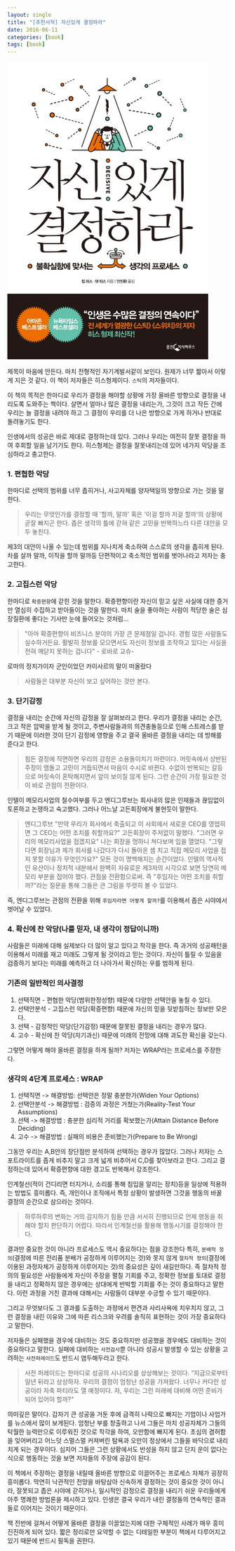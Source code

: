 ```yaml
---
layout: single
title: "[추천서적] 자신있게 결정하라"
date: 2016-06-11
categories: [book]
tags: [book]
---
```


![decisive](/assets/images/decisive.jpg)

제목이 마음에 안든다. 마치 전형적인 자기계발서같이 보인다. 원제가 너무 짧아서 이렇게 지은 것 같다.
이 책이 저자들은 히스형제이다. `스틱`의 저자들이다.

이 책의 목적은 한마디로 우리가 결정을 해야할 상황에 가장 올바른 방향으로 결정을 내리도록 도와주는 책이다.
살면서 얼마나 많은 결정을 내리는가, 그것이 크고 작든 간에 우리는 늘 결정을 내려야 하고 그 결정이 우리를 더 나은 방향으로 가게 하거나 반대로 돌려놓기도 한다.

인생에서의 성공은 바로 제대로 결정하는데 있다. 그러나 우리는 여전히 잘못 결정을 하여 후회할 일을 남기기도 한다.
히스형제는 결정을 잘못내리는데 있어 네가지 악당을 조심하라고 충고한다.

### 1. 편협한 악당

한마디로 선택의 범위를 너무 좁히거나, 사고자체를 양자택일의 방향으로 가는 것을 말한다.

> 우리는 무엇인가를 결정할 때 '할까, 말까' 혹은 '이걸 할까 저걸 할까'의 상황에 곧잘 빠지곤 한다. 좁은 생각의 틀에 갇혀 같은 고민을 반복하느라 다른 대안을 모두 놓친다.

제3의 대안이 나올 수 있는데 범위를 지나치게 축소하여 스스로의 생각을 좁히게 된다. 차를 살까 말까, 이직을 할까 말까등 단편적이고 축소적인 범위를 벗어나라고 저자는 충고한다.

### 2. 고집스런 악당

한마디로 `확증편향`에 갇힌 것을 말한다. 확증편향이란 자신이 믿고 싶은 사실에 대한 증거만 열심히 수집하고 받아들이는 것을 말한다.
마치 술을 좋아하는 사람이 적당한 술은 심장질환에 좋다는 기사만 눈에 들어오는 것처럼...

> "아마 확증편향이 비즈니스 분야의 가장 큰 문제점일 겁니다. 경험 많은 사람들도 실수하거든요. 활발히 정보를 모으면서도 자신이 정보를 조작하고 있다는 사실을 전혀 깨닫지 못하는 겁니다" - 로바로 교슈-

로마의 정치가이자 군인이었던 카이사르의 말이 떠올랐다

> 사람들은 대부분 자신이 보고 싶어하는 것만 본다.

### 3. 단기감정

결정을 내리는 순간에 자신의 감정을 잘 살펴보라고 한다. 우리가 결정을 내리는 순간, 크고 작은 압박을 받게 될 것이고, 주변사람들과의 의견충돌등으로 인해 스트레스를 받기 때문에 이러한 것이 단기 감정에 영향을 주고 결국 올바른 결정을 내리는 데 방해를 준다고 한다.

> 힘든 결정에 직면하면 우리의 감정은 소용돌이치기 마련이다. 머릿속에서 상반된 주장이 맴돌고 고민이 거듭되면서 마음이 수시로 바뀐다. 수없이 반복되는 갈등으로 머릿속이 혼탁해지면서 앞이 보이질 않게 된다. 그런 순간이 가장 필요한 것이 바로 관점이 전환이다.

인텔이 메모리사업의 철수여부를 두고 엔디그루브는 회사내의 많은 인재들과 끊임없이 토론하고 논쟁하고 숙고했다.
그러나 어느날 고든회장에게 불현듯이 말한다.

> 엔디그루브 "만약 우리가 회사에서 축출되고 이 사회에서 새로운 CEO를 영업히면 그 CEO는 어떤 조치를 취할까요?" 고든회장이 주저없이 말했다. "그러면 우리의 메모리사업을 접겠지요"
> 나는 회장을 멍하니 쳐다보며 입을 열었다.
> "그렇다면 회장님과 제가 회사를 나갔다가 다시 돌아온 셈 치고 직접 메모리 사업을 접지 못할 이유가 무엇인가요?"
> 모든 것이 명백해지는 순간이었다. 인텔의 역사적인 유산이나 정치적 내분에서 완벽히 자유로운 제3자의 시각으로 보면 당연히 메모리 부분을 접어야 했다.
> 관점을 전환함으로써. 즉 "후임자는 어떤 조치를 취할까?"라는 질문을 통해 그들은 큰 그림을 뚜렷히 볼 수 있었다.

즉, 엔디그루브는 관점의 전환을 위해 `후임자라면 어떻게 할까?`를 이용해서 좁은 시야에서 벗어날 수 있었다.

### 4. 확신에 찬 악당(나를 믿자, 내 생각이 정답이니까)

사람들은 미래에 대해 실제보다 더 많이 알고 있다고 착각을 한다. 즉 과거의 성공패턴을 이용해서 미래를 재고 미래도 그렇게 될 것이라고 믿는 것이다.
자신이 틀릴 수 있음을 검증하기 보다는 미래를 예측하고 더 나아가서 확신하는 우를 범하게 된다.

### 기존의 일반적인 의사결정

1. 선택직면 - 편협한 악당(범위한정성향) 때문에 다양한 선택안을 놓칠 수 있다.
1. 선택안분석 - 고집스런 악당(확증편향) 때문에 자신의 믿을 뒷받침하는 정보만 모은다.
1. 선택 - 감정적인 악당(단기감정) 때문에 잘못된 결정을 내리는 경우가 많다.
1. 고수 - 확신에 찬 악당(자기과신) 때문에 미래의 전망에 대해 과도한 확신을 갖는다.

그렇면 어떻게 해야 올바른 결정을 하게 될까? 저자는 WRAP라는 프로세스를 주장한다.

### 생각의 4단계 프로세스 : WRAP

1. 선택직면 -> 해결방법: 선택안은 정말 충분한가(Widen Your Options)
1. 선택안분석 -> 해결방법 : 검증의 과정은 거쳤는가(Reality-Test Your Assumptions)
1. 선택 -> 해결방법 : 충분한 심리적 거리를 확보했는가(Attain Distance Before Deciding)
1. 고수 -> 해결방법 : 실패의 비용은 준비했는가(Prepare to Be Wrong)

그동안 우리는 A,B안의 장단점만 분석하여 선택하는 경우가 많았다. 그러나 저자는 스포트라이트를 좁게 비추지 말고 크게 넓게 비추어서
C,D를 찾아보라고 한다.
그리고 결정하는데 있어서 확증편향에 대한 경고도 반복해서 강조한다.

인계철선(적이 건디리면 터지거나, 소리를 통해 침입을 알리는 장치)등을 일상에 적용하는 방법도 흥미롭다.
즉, 개인이나 조직에서 특정 상황이 발생하면 그것을 행동의 바꿀 결정의 순간으로 삼으라는 것이다.

> 하루하루의 변화는 거의 감지하기 힘들 만큼 서서히 진행되므로 언제 행동을 취해야 할지 판단하기 어렵다. 따라서 인계철선을 활용해 행동시기를 결정해야 한다.

결과만 중요한 것이 아니라 프로세스도 역시 중요하다는 점을 강조한다
특히, `분배적 정의`(결정에 따른 전리품 분배가 공정하게 이루어지는 것)와 못지 않게 `절차적 정의`(결정에 이용된 과정자체가 공정하게 이루어지는 것)의 중요성은 깊이 새길만하다. 즉 절차적 정의의 필요성은 사람들에게 자신이 주장을 펼칠 기회를 주고, 정확한 정보를 토대로 결정을 내리고 정확하지 않은 경우에는 상대에게 반박할 기회를 주는 것이 중요하다고 말한다. 이런 과정을 거친 결과에 대해서는 사람들이 대부분 수긍할 수 있기 때문이다.

그리고 무엇보다도 그 결과를 도출하는 과정에서 편견과 사리사욕에 치우치지 않고, 그런 결정을 내린 이유와 그에 따른 리스크와 우려를 솔직히 표현하는 것이
가장 중요하다고 말한다.

저자들은 실패했을 경우에 대비하는 것도 중요하지만 성공했을 경우에도 대비하는 것이 중요하다고 말한다.
실패에 대비하는 `사전검사`뿐 아니라 성공시 발생할 수 있는 상황을 고려하는 `사전퍼레이드`도 반드시 염두해두라고 한다.

> 사전 퍼레이드는 한마디로 성공의 시나리오를 상상해보는 것이다. “지금으로부터 일년 뒤라고 상상하자. 우리의 결정이 엄청난 성공을 가져왔다. 너무나 커다란 성공이라 자축 파티라도 열 예정이다. 자, 우리는 그런 미래에 대비해 어떤 준비가 되어 있어야 할까?"

의미깊은 말이다. 갑자기 큰 성공을 거둔 후에 급격히 나락으로 빠지는 기업이나 사업가를 뉴스에서 많이 보게된다.
엄청난 부를 창출하고 나서 그들은 마치 성공자체가 그들의 탁월한 능력만으로 이루워진 것으로 착각을 하여, 오만함에 빠지게 된다.
초심의 겸허함을 잊어버리고 어느덧 스멀스멀 커져버린 탐욕과 오만이 정상에서 그들을 바닥으로 내리치게 되는 경우이다.
심지어 그들은 그런 상황에서도 반성을 하지 않고 단지 운이 없다는 식으로 행동하는 것을 보면 저자들의 주장에 공감이 된다.

이 책에서 주장하는 결정을 내릴때 올바른 방향으로 이끌어주는 프로세스 자체가 굉장히 흥미롭다. 막연히 낙관적인 전망을 바탕삼아 신속하게 결정하는 것이 중요한 것이 아니라, 잘못되고 좁은 시야에 갇히거나, 일시적인 감정으로 결정을 내리기 쉬운 우리들에게 아주 명쾌한 방법론을 제시하고 있다.
인생은 결국 우리가 내린 결정들의 연속적인 결과들로 이어지는 것이기 때문이다.

책 전반에 걸쳐서 어떻게 올바른 결정을 이끌었는지에 대한 구체적인 사례가 매우 흥미진진하게 되어 있다.
짧은 정리로만 요약할 수 없는 디테일한 부분이 책에서 다루어지고 있기 때문에 반드시 필독을 권한다.
